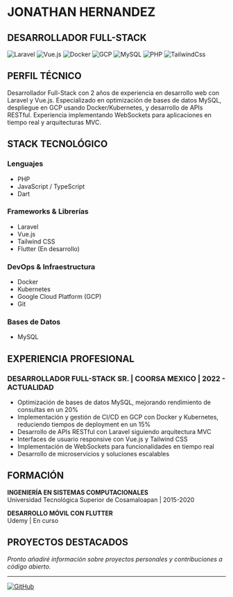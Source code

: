# JONATHAN HERNANDEZ
## DESARROLLADOR FULL-STACK

![Laravel](https://img.shields.io/badge/Laravel-FF2D20?style=flat&logo=laravel&logoColor=white)
![Vue.js](https://img.shields.io/badge/Vue.js-4FC08D?style=flat&logo=vue.js&logoColor=white)
![Docker](https://img.shields.io/badge/Docker-2496ED?style=flat&logo=docker&logoColor=white)
![GCP](https://img.shields.io/badge/GCP-4285F4?style=flat&logo=google-cloud&logoColor=white)
![MySQL](https://img.shields.io/badge/MySQL-4479A1?style=flat&logo=mysql&logoColor=white)
![PHP](https://img.shields.io/badge/PHP-777BB4?style=flat&logo=php&logoColor=white)
![TailwindCss](https://img.shields.io/badge/TailwindCss-00bcff?style=flat&logo=tailwindcss&logoColor=white)

## PERFIL TÉCNICO
Desarrollador Full-Stack con 2 años de experiencia en desarrollo web con Laravel y Vue.js. Especializado en optimización de bases de datos MySQL, despliegue en GCP usando Docker/Kubernetes, y desarrollo de APIs RESTful. Experiencia implementando WebSockets para aplicaciones en tiempo real y arquitecturas MVC.

## STACK TECNOLÓGICO

### Lenguajes
- PHP
- JavaScript / TypeScript
- Dart

### Frameworks & Librerías
- Laravel
- Vue.js
- Tailwind CSS
- Flutter (En desarrollo)

### DevOps & Infraestructura
- Docker
- Kubernetes
- Google Cloud Platform (GCP)
- Git

### Bases de Datos
- MySQL

## EXPERIENCIA PROFESIONAL

### DESARROLLADOR FULL-STACK SR. | COORSA MEXICO | 2022 - ACTUALIDAD
- Optimización de bases de datos MySQL, mejorando rendimiento de consultas en un 20%
- Implementación y gestión de CI/CD en GCP con Docker y Kubernetes, reduciendo tiempos de deployment en un 15%
- Desarrollo de APIs RESTful con Laravel siguiendo arquitectura MVC
- Interfaces de usuario responsive con Vue.js y Tailwind CSS
- Implementación de WebSockets para funcionalidades en tiempo real
- Desarrollo de microservicios y soluciones escalables

## FORMACIÓN

**INGENIERÍA EN SISTEMAS COMPUTACIONALES**  
Universidad Tecnológica Superior de Cosamaloapan | 2015-2020

**DESARROLLO MÓVIL CON FLUTTER**  
Udemy | En curso

## PROYECTOS DESTACADOS

*Pronto añadiré información sobre proyectos personales y contribuciones a código abierto.*

---

[![GitHub](https://img.shields.io/badge/GitHub-JonathanHerSa-181717?style=flat&logo=github)](https://github.com/JonathanHerSa)
